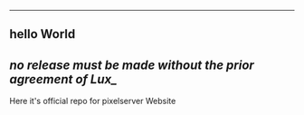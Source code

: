 ------
hello World
------
***no release must be made without the prior agreement of Lux_***
-----
Here it's official repo for pixelserver Website
